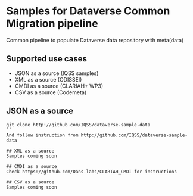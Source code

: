 # Samples for Dataverse Common Migration pipeline
Common pipeline to populate Dataverse data repository with meta(data)

## Supported use cases 
- JSON as a source (IQSS samples)
- XML as a source (ODISSEI)
- CMDI as a source (CLARIAH+ WP3)
- CSV as a source (Codemeta)

## JSON as a source
```
git clone http://github.com/IQSS/dataverse-sample-data
``
And follow instruction from http://github.com/IQSS/dataverse-sample-data

## XML as a source
Samples coming soon

## CMDI as a source
Check https://github.com/Dans-labs/CLARIAH_CMDI for instructions

## CSV as a source
Samples coming soon


